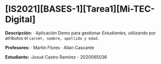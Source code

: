 [IS2021][BASES-1][Tarea1][Mi-TEC-Digital]
==========================================

**Descripción:**
  · Aplicación Demo para gestionar *Estudiantes,* utilizando por atributos el ```carnét, nombre, apellido y edad.``` 

**Profesores:**
  · Martín Flores
  · Allan Cascante

**Estudiante:**
  ·Josué Castro Ramírez - 2020065036
